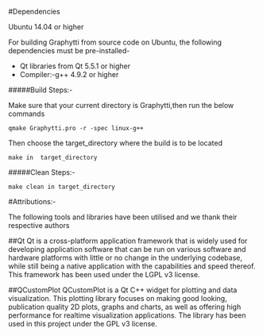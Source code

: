 #Dependencies


Ubuntu 14.04 or higher

For building Graphytti from source code on Ubuntu, the following dependencies must be pre-installed-

* Qt libraries from Qt 5.5.1 or higher
* Compiler:-g++ 4.9.2 or higher

#####Build Steps:-

Make sure that your current directory is Graphytti,then run the below commands 

`qmake Graphytti.pro -r -spec linux-g++ `

Then choose the target_directory where the build is to be located 

`make in  target_directory`

#####Clean Steps:-

`make clean in target_directory`

#Attributions:-

The following tools and libraries have been utilised and we thank their respective authors 

##Qt
Qt  is a cross-platform application framework that is widely used for developing application software that can be run on various software and hardware platforms with little or no change in the underlying codebase, while still being a native application with the capabilities and speed thereof.
This framework has been used under the LGPL v3 license.

##QCustomPlot
QCustomPlot is a Qt C++ widget for plotting and data visualization.
This plotting library focuses on making good looking, publication quality 2D plots, graphs 
and charts, as well as offering high performance for realtime visualization applications.
The library has been used in this project under the GPL v3 license.





 
